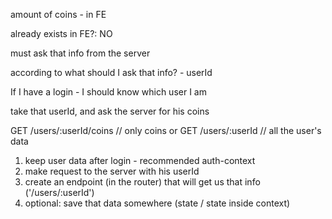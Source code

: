 amount of coins - in FE

already exists in FE?: NO

must ask that info from the server

according to what should I ask that info? - userId

If I have a login - I should know which user I am

take that userId, and ask the server for his coins

GET /users/:userId/coins // only coins
or GET /users/:userId // all the user's data

1. keep user data after login - recommended auth-context
2. make request to the server with his userId
3. create an endpoint (in the router) that will get us that info ('/users/:userId')
4. optional: save that data somewhere (state / state inside context)
